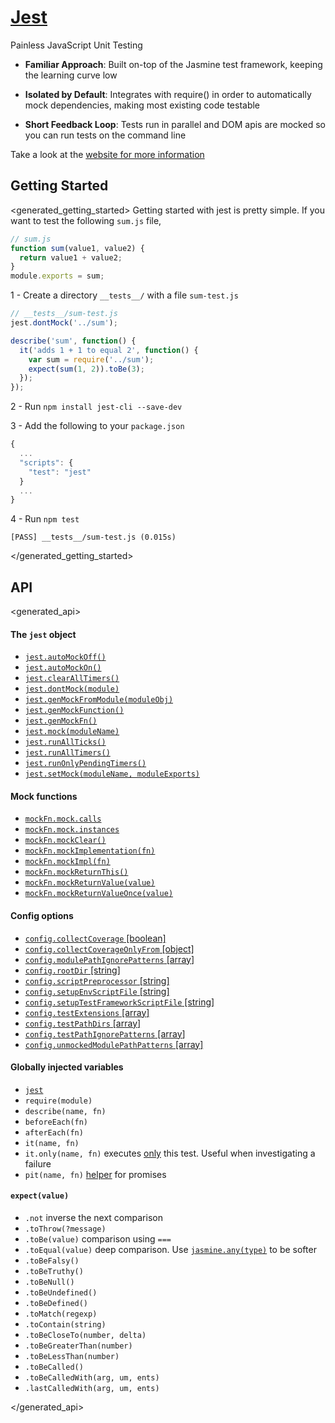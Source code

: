 # [Jest](http://facebook.github.io/jest/)

Painless JavaScript Unit Testing

- **Familiar Approach**: Built on-top of the Jasmine test framework, keeping the learning curve low

- **Isolated by Default**: Integrates with require() in order to automatically mock dependencies, making most existing code testable

- **Short Feedback Loop**: Tests run in parallel and DOM apis are mocked so you can run tests on the command line

Take a look at the [website for more information](http://facebook.github.io/react/)

## Getting Started
<generated_getting_started>
Getting started with jest is pretty simple. If you want to test the following `sum.js` file,

```javascript
// sum.js
function sum(value1, value2) {
  return value1 + value2;
}
module.exports = sum;
```

1 - Create a directory `__tests__/` with a file `sum-test.js`

```javascript
// __tests__/sum-test.js
jest.dontMock('../sum');

describe('sum', function() {
  it('adds 1 + 1 to equal 2', function() {
    var sum = require('../sum');
    expect(sum(1, 2)).toBe(3);
  });
});
```

2 - Run `npm install jest-cli --save-dev`

3 - Add the following to your `package.json`

```js
{
  ...
  "scripts": {
    "test": "jest"
  }
  ...
}
```

4 - Run `npm test`

```
[PASS] __tests__/sum-test.js (0.015s)
```
</generated_getting_started>

## API

<generated_api>
#### The `jest` object

  - [`jest.autoMockOff()`](http://facebook.github.io/jest/docs/api.html#jest-automockoff)
  - [`jest.autoMockOn()`](http://facebook.github.io/jest/docs/api.html#jest-automockon)
  - [`jest.clearAllTimers()`](http://facebook.github.io/jest/docs/api.html#jest-clearalltimers)
  - [`jest.dontMock(module)`](http://facebook.github.io/jest/docs/api.html#jest-dontmockmodulename)
  - [`jest.genMockFromModule(moduleObj)`](http://facebook.github.io/jest/docs/api.html#jest-genmockfrommodule-moduleobj)
  - [`jest.genMockFunction()`](http://facebook.github.io/jest/docs/api.html#jest-genmockfunction)
  - [`jest.genMockFn()`](http://facebook.github.io/jest/docs/api.html#jest-genmockfn)
  - [`jest.mock(moduleName)`](http://facebook.github.io/jest/docs/api.html#jest-mockmodule-name)
  - [`jest.runAllTicks()`](http://facebook.github.io/jest/docs/api.html#jest-runallticks)
  - [`jest.runAllTimers()`](http://facebook.github.io/jest/docs/api.html#jest-runalltimers)
  - [`jest.runOnlyPendingTimers()`](http://facebook.github.io/jest/docs/api.html#jest-runonlypendingtimers)
  - [`jest.setMock(moduleName, moduleExports)`](http://facebook.github.io/jest/docs/api.html#jest-setmock-modulename-moduleexports)

#### Mock functions

  - [`mockFn.mock.calls`](http://facebook.github.io/jest/docs/api.html#mockfn-mock-calls)
  - [`mockFn.mock.instances`](http://facebook.github.io/jest/docs/api.html#mockfn-mock-instances)
  - [`mockFn.mockClear()`](http://facebook.github.io/jest/docs/api.html#mockfn-mockclear)
  - [`mockFn.mockImplementation(fn)`](http://facebook.github.io/jest/docs/api.html#mockfn-mockimplementation-fn)
  - [`mockFn.mockImpl(fn)`](http://facebook.github.io/jest/docs/api.html#mockfn-mockimpl-fn)
  - [`mockFn.mockReturnThis()`](http://facebook.github.io/jest/docs/api.html#mockfn-mockreturnthis)
  - [`mockFn.mockReturnValue(value)`](http://facebook.github.io/jest/docs/api.html#mockfn-mockreturnvalue-value)
  - [`mockFn.mockReturnValueOnce(value)`](http://facebook.github.io/jest/docs/api.html#mockfn-mockreturnvalueonce-value)

#### Config options

  - [`config.collectCoverage` [boolean]](http://facebook.github.io/jest/docs/api.html#config-collectcoverage-boolean)
  - [`config.collectCoverageOnlyFrom` [object]](http://facebook.github.io/jest/docs/api.html#config-collectcoverageonlyfrom-object)
  - [`config.modulePathIgnorePatterns` [array<string>]](http://facebook.github.io/jest/docs/api.html#config-modulepathignorepatterns-array-string)
  - [`config.rootDir` [string]](http://facebook.github.io/jest/docs/api.html#config-rootdir-string)
  - [`config.scriptPreprocessor` [string]](http://facebook.github.io/jest/docs/api.html#config-scriptpreprocessor-string)
  - [`config.setupEnvScriptFile` [string]](http://facebook.github.io/jest/docs/api.html#config-setupenvscriptfile-string)
  - [`config.setupTestFrameworkScriptFile` [string]](http://facebook.github.io/jest/docs/api.html#config-setuptestframeworkscriptfile-string)
  - [`config.testExtensions` [array<string>]](http://facebook.github.io/jest/docs/api.html#config-test-extensions-array-string)
  - [`config.testPathDirs` [array<string>]](http://facebook.github.io/jest/docs/api.html#config-testpathdirs-array-string)
  - [`config.testPathIgnorePatterns` [array<string>]](http://facebook.github.io/jest/docs/api.html#config-testpathignorepatterns-array-string)
  - [`config.unmockedModulePathPatterns` [array<string>]](http://facebook.github.io/jest/docs/api.html#config-unmockedmodulepathpatterns-array-string)

#### Globally injected variables

  - [`jest`](http://facebook.github.io/jest/docs/api.html#the-jest-object)
  - `require(module)`
  - `describe(name, fn)`
  - `beforeEach(fn)`
  - `afterEach(fn)`
  - `it(name, fn)`
  - `it.only(name, fn)` executes [only](https://github.com/davemo/jasmine-only) this test. Useful when investigating a failure
  - `pit(name, fn)` [helper](https://www.npmjs.org/package/jasmine-pit) for promises

#### `expect(value)`

  - `.not` inverse the next comparison
  - `.toThrow(?message)`
  - `.toBe(value)` comparison using `===`
  - `.toEqual(value)` deep comparison. Use [`jasmine.any(type)`](http://jasmine.github.io/1.3/introduction.html#section-Matching_Anything_with_<code>jasmine.any</code>) to be softer
  - `.toBeFalsy()`
  - `.toBeTruthy()`
  - `.toBeNull()`
  - `.toBeUndefined()`
  - `.toBeDefined()`
  - `.toMatch(regexp)`
  - `.toContain(string)`
  - `.toBeCloseTo(number, delta)`
  - `.toBeGreaterThan(number)`
  - `.toBeLessThan(number)`
  - `.toBeCalled()`
  - `.toBeCalledWith(arg, um, ents)`
  - `.lastCalledWith(arg, um, ents)`

</generated_api>
